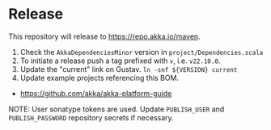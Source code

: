 # Release

This repository will release to https://repo.akka.io/maven.

1. Check the `AkkaDependenciesMinor` version in `project/Dependencies.scala`
1. To initiate a release push a tag prefixed with `v`, i.e. `v22.10.0`.
1. Update the "current" link on Gustav. `ln -snf ${VERSION} current`
1. Update example projects referencing this BOM.
  * https://github.com/akka/akka-platform-guide

NOTE: User sonatype tokens are used. Update `PUBLISH_USER` and `PUBLISH_PASSWORD` repository secrets if necessary.
